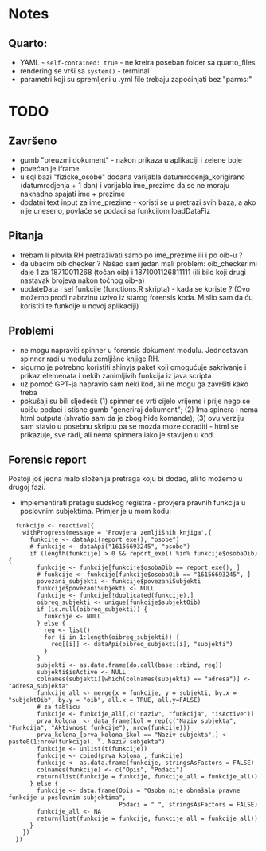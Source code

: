 # Notes

## Quarto:

-   YAML - `self-contained: true` - ne kreira poseban folder sa quarto_files
-   rendering se vrši sa `system()` - terminal
-   parametri koji su spremljeni u .yml file trebaju zapoćinjati bez "parms:"

# TODO

## Završeno
- gumb "preuzmi dokument" - nakon prikaza u aplikaciji i zelene boje
- povećan je iframe
- u sql bazi "fizicke_osobe" dodana varijabla datumrodenja_korigirano (datumrodjenja + 1 dan) i varijabla ime_prezime da se ne moraju naknadno spajati ime + prezime
- dodatni text input za ime_prezime - koristi se u pretrazi svih baza, a ako nije uneseno, povlaće se podaci sa funkcijom loadDataFiz

## Pitanja
- trebam li plovila RH pretraživati samo po ime_prezime ili i po oib-u ?
- da ubacim oib checker ? Našao sam jedan mali problem:
oib_checker mi daje 1 za 18710011268 (točan oib) i 1871001126811111 (ili bilo koji drugi nastavak brojeva nakon točnog oib-a)
-   updateData i sel funkcije (functions.R skripta) - kada se koriste ? (Ovo možemo proći nabrzinu uzivo iz starog forensis koda. Mislio sam da ću koristiti te funkcije u novoj aplikaciji)

## Problemi
- ne mogu napraviti spinner u forensis dokument modulu. Jednostavan spinner radi u modulu zemljišne knjige RH.
- sigurno je potrebno koristiti shinyjs paket koji omogućuje sakrivanje i prikaz elemenata i nekih zanimljivih funkcija iz java scripta
- uz pomoć GPT-ja napravio sam neki kod, ali ne mogu ga završiti kako treba
- pokušaji su bili sljedeći: (1) spinner se vrti cijelo vrijeme i prije nego se upišu podaci i stisne gumb "generiraj dokument"; (2) Ima spinera i nema html outputa (shvatio sam da je zbog hide komande); (3) ovu verziju sam stavio u posebnu skriptu pa se mozda moze doraditi - html se prikazuje, sve radi, ali nema spinnera iako je stavljen u kod


## Forensic report
Postoji još jedna malo složenija pretraga koju bi dodao, ali to možemo u drugoj fazi.
- implementirati pretagu sudskog registra - provjera pravnih funkcija u poslovnim subjektima. Primjer je u mom kodu:

```
  funkcije <- reactive({
    withProgress(message = 'Provjera zemljišnih knjiga',{
      funkcije <- dataApi(report_exe(), "osobe")
      # funkcije <- dataApi("16156693245", "osobe")
      if (length(funkcije) > 0 && report_exe() %in% funkcije$osobaOib) {
        funkcije <- funkcije[funkcije$osobaOib == report_exe(), ]
        # funkcije <- funkcije[funkcije$osobaOib == "16156693245", ]
        povezani_subjekti <- funkcije$povezaniSubjekti
        funkcije$povezaniSubjekti <- NULL
        funkcije <- funkcije[!duplicated(funkcije),]
        oibreq_subjekti <- unique(funkcije$subjektOib)
        if (is.null(oibreq_subjekti)) {
          funkcije <- NULL
        } else {
          req <- list()
          for (i in 1:length(oibreq_subjekti)) {
            req[[i]] <- dataApi(oibreq_subjekti[i], "subjekti")
          }
        }
        subjekti <- as.data.frame(do.call(base::rbind, req))
        subjekti$isActive <- NULL
        colnames(subjekti)[which(colnames(subjekti) == "adresa")] <- "adresa_subjekta"
        funkcije_all <- merge(x = funkcije, y = subjekti, by.x = "subjektOib", by.y = "oib", all.x = TRUE, all.y=FALSE)
        # za tablicu
        funkcije <- funkcije_all[,c("naziv", "funkcija", "isActive")]
        prva_kolona_ <- data_frame(kol = rep(c("Naziv subjekta", "Funkcija", "Aktivnost funkcije"), nrow(funkcije)))
        prva_kolona_[prva_kolona_$kol == "Naziv subjekta",] <- paste0(1:nrow(funkcije), ". Naziv subjekta")
        funkcije <- unlist(t(funkcije))
        funkcije <- cbind(prva_kolona_, funkcije)
        funkcije <- as.data.frame(funkcije, stringsAsFactors = FALSE)
        colnames(funkcije) <- c("Opis", "Podaci")
        return(list(funkcije = funkcije, funkcije_all = funkcije_all))
      } else {
        funkcije <- data.frame(Opis = "Osoba nije obnašala pravne funkcije u poslovnim subjektima", 
                               Podaci = " ", stringsAsFactors = FALSE)
        funkcije_all <- NA
        return(list(funkcije = funkcije, funkcije_all = funkcije_all))
      }
    })
  })
```
